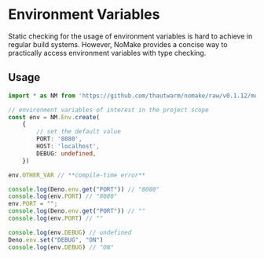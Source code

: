 # Environment Variables

Static checking for the usage of environment variables is hard to achieve in regular build systems. However, NoMake provides a concise way to practically access environment variables with type checking.

## Usage

```typescript
import * as NM from 'https://github.com/thautwarm/nomake/raw/v0.1.12/mod.ts'

// environment variables of interest in the project scope
const env = NM.Env.create(
    {
        // set the default value
        PORT: '8080',
        HOST: 'localhost',
        DEBUG: undefined,
    })

env.OTHER_VAR // **compile-time error**

console.log(Deno.env.get("PORT")) // "8080"
console.log(env.PORT) // "8080"
env.PORT = "";
console.log(Deno.env.get("PORT")) // ""
console.log(env.PORT) // ""

console.log(env.DEBUG) // undefined
Deno.env.set("DEBUG", "ON")
console.log(env.DEBUG) // "ON"
```
